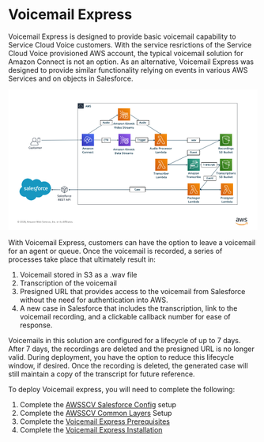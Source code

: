 # Voicemail Express
Voicemail Express is designed to provide basic voicemail capability to Service Cloud Voice customers. With the service resrictions of the Service Cloud Voice provisioned AWS account, the typical voicemail solution for Amazon Connect is not an option. As an alternative, Voicemail Express was designed to provide similar functionality relying on events in various AWS Services and on objects in Salesforce. 

![Voicemail Express Architecture](docs/Architecture.png)

With Voicemail Express, customers can have the option to leave a voicemail for an agent or queue. Once the voicemail is recorded, a series of processes take place that ultimately result in:
1. Voicemail stored in S3 as a .wav file
2. Transcription of the voicemail
3. Presigned URL that provides access to the voicemail from Salesforce without the need for authentication into AWS.
4. A new case in Salesforce that includes the transcription, link to the voicemail recording, and a clickable callback number for ease of response.

Voicemails in this solution are configured for a lifecycle of up to 7 days. After 7 days, the recordings are deleted and the presigned URL is no longer valid. During deployment, you have the option to reduce this lifecycle window, if desired. Once the recording is deleted, the generated case will still maintain a copy of the transcript for future reference. 

To deploy Voicemail express, you will need to complete the following:
1. Complete the [AWSSCV Salesforce Config](https://github.com/amazon-connect/amazon-connect-salesforce-scv/tree/master/common/AWSSCV-SalesforceConfig) setup
2. Complete the [AWSSCV Common Layers](https://github.com/amazon-connect/amazon-connect-salesforce-scv/tree/master/common/AWSSCV-CommonLayers) Setup
3. Complete the [Voicemail Express Prerequisites](docs/vmx_prerequistes.md)
4. Complete the [Voicemail Express Installation](docs/vmx_installation_instructions.md)
